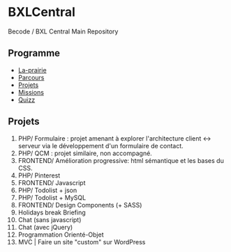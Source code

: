 # BXLCentral
Becode / BXL Central Main Repository

## Programme

- [La-prairie](/La-prairie/)
- [Parcours](/Parcours)
- [Projets](/Projects)
- [Missions](/Missions)
- [Quizz](/Quizz)

## Projets
1. PHP/ Formulaire : projet amenant à explorer l'architecture client <-> serveur via le développement d'un formulaire de contact.
1. PHP/ QCM : projet similaire, non accompagné.
1. FRONTEND/ Amélioration progressive: html sémantique et les bases du CSS.
1. PHP/ Pinterest 
1. FRONTEND/ Javascript
1. PHP/ Todolist + json
1. PHP/ Todolist + MySQL
1. FRONTEND/ Design Components (+ SASS)
1. Holidays break Briefing
1. Chat (sans javascript)
1. Chat (avec jQuery)
1. Programmation Orienté-Objet
1. MVC   |  Faire un site "custom" sur WordPress
